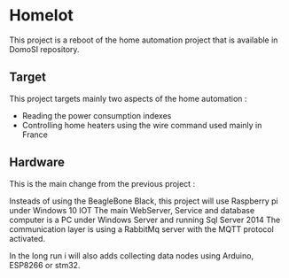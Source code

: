 # HomeIot

This project is a reboot of the home automation project that is available in DomoSI repository.

## Target

This project targets mainly two aspects of the home automation :
* Reading the power consumption indexes
* Controlling home heaters using the wire command used mainly in France

## Hardware

This is the main change from the previous project :

Insteads of using the BeagleBone Black, this project will use Raspberry pi under Windows 10 IOT
The main WebServer, Service and database computer is a PC under Windows Server and running Sql Server 2014
The communication layer is using a RabbitMq server with the MQTT protocol activated.

In the long run i will also adds collecting data nodes using Arduino, ESP8266 or stm32.
